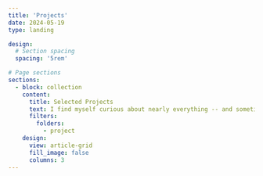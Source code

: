 ```yaml
---
title: 'Projects'
date: 2024-05-19
type: landing

design:
  # Section spacing
  spacing: '5rem'

# Page sections
sections:
  - block: collection
    content:
      title: Selected Projects
      text: I find myself curious about nearly everything -- and sometimes that expresses itself as trying to understand data, and structuring streams of data to turn it into useful information. Here are some examples I can share.
      filters:
        folders:
          - project
    design:
      view: article-grid
      fill_image: false
      columns: 3
---
```

